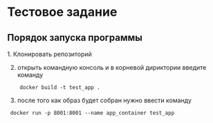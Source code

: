 <h1>Тестовое задание</h1>
<h2> Порядок запуска программы </h2>
1. Клонировать репозиторий

2. открыть командную консоль и в корневой дириктории введите команду
 
```
	docker build -t test_app .

```

3. после того как образ будет собран нужно ввести команду 
	
```
 docker run -p 8001:8001 --name app_container test_app
```

